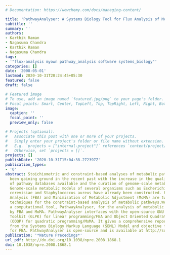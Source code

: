 ```yaml
---
# Documentation: https://wowchemy.com/docs/managing-content/

title: 'PathwayAnalyser: A Systems Biology Tool for Flux Analysis of Metabolic Pathways'
subtitle: ''
summary: ''
authors:
- Karthik Raman
- Nagasuma Chandra
- Karthik Raman
- Nagasuma Chandra
tags:
- '"flux-analysis myown pathway_analysis software systems_biology"'
categories: []
date: '2008-05-01'
lastmod: 2020-10-31T20:24:45+05:30
featured: false
draft: false

# Featured image
# To use, add an image named `featured.jpg/png` to your page's folder.
# Focal points: Smart, Center, TopLeft, Top, TopRight, Left, Right, BottomLeft, Bottom, BottomRight.
image:
  caption: ''
  focal_point: ''
  preview_only: false

# Projects (optional).
#   Associate this post with one or more of your projects.
#   Simply enter your project's folder or file name without extension.
#   E.g. `projects = ["internal-project"]` references `content/project/deep-learning/index.md`.
#   Otherwise, set `projects = []`.
projects: []
publishDate: '2020-10-31T15:04:38.272397Z'
publication_types:
- '0'
abstract: Stoichiometric and constraint-based analyses of metabolic pathways have
  been gaining ground in the recent past with the increase in the quality and number
  of pathway databases available and the curation of genome-scale metabolic models.
  Genome-scale metabolic models of several organisms such as Escherichia coli, Saccharomyces
  cerevisiae and Staphylococcus aureus have already been constructed. Flux Balance
  Analysis (FBA) and Minimisation of Metabolic Adjustment (MoMA) are two of the popular
  techniques for the constraint-based analysis of metabolic pathways.We have developed
  a computational tool, PathwayAnalyser, for the analysis of metabolic pathways, particularly
  by FBA and MoMA. PathwayAnalyser interfaces with the open-source GNU Linear Programming
  Toolkit (GLPK) for linear programming/FBA and Object Oriented Quadratic Programming
  (OOQP) for quadratic programming/MoMA. It gives a comprehensive report on gene deletions
  from the Systems Biology Markup Language (SBML) Model and objective function input
  for FBA. PathwayAnalyser is open-source and is available at http://sourceforge.net/projects/pathwayanalyser
publication: '*Nature Precedings*'
url_pdf: http://dx.doi.org/10.1038/npre.2008.1868.1
doi: 10.1038/npre.2008.1868.1
---
```

